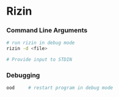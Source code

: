 # Rizin 

### Command Line Arguments
```bash
# run rizin in debug mode
rizin -d <file>

# Provide input to STDIN
```

### Debugging
```bash
ood     # restart program in debug mode
```
